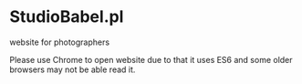 # StudioBabel.pl
website for photographers

Please use Chrome to open website due to that it uses ES6 and some older browsers may not be able read it.
